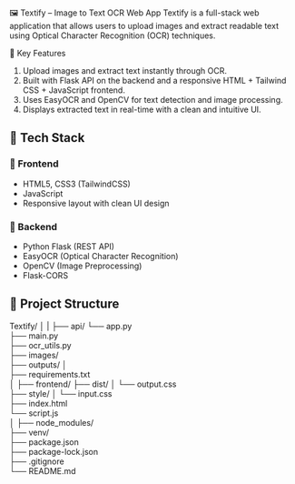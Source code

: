
🖼️ Textify – Image to Text OCR Web App
Textify is a full-stack web application that allows users to upload images and extract readable text using Optical Character Recognition (OCR) techniques.

🚀 Key Features
1. Upload images and extract text instantly through OCR.
2. Built with Flask API on the backend and a responsive HTML + Tailwind CSS + JavaScript frontend.
3. Uses EasyOCR and OpenCV for text detection and image processing.
4. Displays extracted text in real-time with a clean and intuitive UI.

## 🧰 Tech Stack

### 🔹 Frontend
- HTML5, CSS3 (TailwindCSS)
- JavaScript
- Responsive layout with clean UI design

### 🔹 Backend
- Python Flask (REST API)
- EasyOCR (Optical Character Recognition)
- OpenCV (Image Preprocessing)
- Flask-CORS

## 📁 Project Structure

Textify/
│
|
├── api/
└── app.py              
├── main.py                 
├── ocr_utils.py            
├── images/                 
├── outputs/
│               
├── requirements.txt        
│
├── frontend/
├── dist/
│    └── output.css         
├── style/
│        └── input.css          
├── index.html             
└── script.js              
│
├── node_modules/               
├── venv/                       
├── package.json                
├── package-lock.json           
├── .gitignore                  
└── README.md                   
